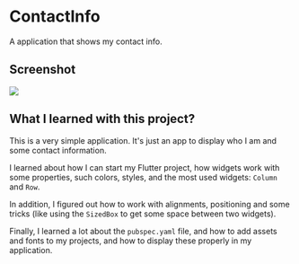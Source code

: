 # ContactInfo

A application that shows my contact info.

## Screenshot

<p>
    <img src="https://i.imgur.com/MGgAoaY.jpg">

## What I learned with this project?

This is a very simple application. It's just an app to display who I am and some contact information.

I learned about how I can start my Flutter project, how widgets work with some properties, such colors, styles, and the most used widgets: ```Column``` and ```Row```.

In addition, I figured out how to work with alignments, positioning and some tricks (like using the ```SizedBox``` to get some space between two widgets).

Finally, I learned a lot about the ```pubspec.yaml``` file, and how to add assets and fonts to my projects, and how to display these properly in my application.
